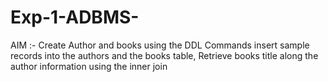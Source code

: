 # Exp-1-ADBMS-
AIM :- Create Author and books using the DDL Commands insert sample records into the authors and the books table, Retrieve books title along the author information using the inner join
